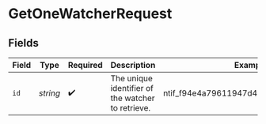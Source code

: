 # GetOneWatcherRequest


## Fields

| Field                                             | Type                                              | Required                                          | Description                                       | Example                                           |
| ------------------------------------------------- | ------------------------------------------------- | ------------------------------------------------- | ------------------------------------------------- | ------------------------------------------------- |
| `id`                                              | *string*                                          | :heavy_check_mark:                                | The unique identifier of the watcher to retrieve. | ntif_f94e4a79611947d48254537a8861265d             |